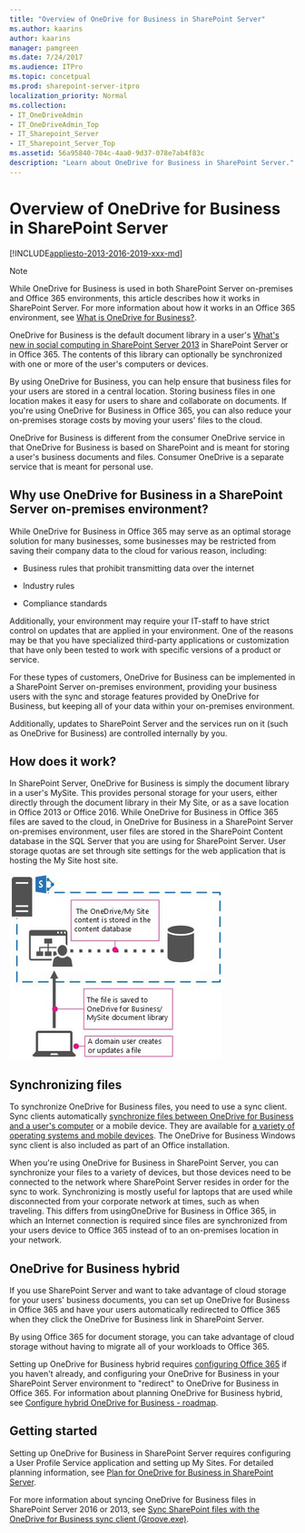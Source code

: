 ```yaml
---
title: "Overview of OneDrive for Business in SharePoint Server"
ms.author: kaarins
author: kaarins
manager: pamgreen
ms.date: 7/24/2017
ms.audience: ITPro
ms.topic: concetpual
ms.prod: sharepoint-server-itpro
localization_priority: Normal
ms.collection:
- IT_OneDriveAdmin
- IT_OneDriveAdmin_Top
- IT_Sharepoint_Server
- IT_Sharepoint_Server_Top
ms.assetid: 56a95840-704c-4aa0-9d37-078e7ab4f83c
description: "Learn about OneDrive for Business in SharePoint Server."
---
```


# Overview of OneDrive for Business in SharePoint Server

[!INCLUDE[appliesto-2013-2016-2019-xxx-md](../includes/appliesto-2013-2016-2019-xxx-md.md)] 
  
> [!NOTE]
> While OneDrive for Business is used in both SharePoint Server on-premises and Office 365 environments, this article describes how it works in SharePoint Server. For more information about how it works in an Office 365 environment, see [What is OneDrive for Business?](https://go.microsoft.com/fwlink/?LinkId=747076). 
  
OneDrive for Business is the default document library in a user's [What's new in social computing in SharePoint Server 2013](http://technet.microsoft.com/library/da420281-a5bf-4caa-bb77-73fbf5a97136%28Office.14%29.aspx#MySites) in SharePoint Server or in Office 365. The contents of this library can optionally be synchronized with one or more of the user's computers or devices. 
  
By using OneDrive for Business, you can help ensure that business files for your users are stored in a central location. Storing business files in one location makes it easy for users to share and collaborate on documents. If you're using OneDrive for Business in Office 365, you can also reduce your on-premises storage costs by moving your users' files to the cloud.
  
OneDrive for Business is different from the consumer OneDrive service in that OneDrive for Business is based on SharePoint and is meant for storing a user's business documents and files. Consumer OneDrive is a separate service that is meant for personal use.
  
## Why use OneDrive for Business in a SharePoint Server on-premises environment?

While OneDrive for Business in Office 365 may serve as an optimal storage solution for many businesses, some businesses may be restricted from saving their company data to the cloud for various reason, including:
  
- Business rules that prohibit transmitting data over the internet
    
- Industry rules
    
- Compliance standards
    
Additionally, your environment may require your IT-staff to have strict control on updates that are applied in your environment. One of the reasons may be that you have specialized third-party applications or customization that have only been tested to work with specific versions of a product or service. 
  
For these types of customers, OneDrive for Business can be implemented in a SharePoint Server on-premises environment, providing your business users with the sync and storage features provided by OneDrive for Business, but keeping all of your data within your on-premises environment. 
  
Additionally, updates to SharePoint Server and the services run on it (such as OneDrive for Business) are controlled internally by you. 
  
## How does it work?

In SharePoint Server, OneDrive for Business is simply the document library in a user's MySite. This provides personal storage for your users, either directly through the document library in their My Site, or as a save location in Office 2013 or Office 2016. While OneDrive for Business in Office 365 files are saved to the cloud, in OneDrive for Business in a SharePoint Server on-premises environment, user files are stored in the SharePoint Content database in the SQL Server that you are using for SharePoint Server. User storage quotas are set through site settings for the web application that is hosting the My Site host site.
  
![OneDrive for Business in SharePoint Server 2013 on-premises](../media/17d99a5e-4b0b-42a6-ac17-0118efdf56df.jpg)
  
## Synchronizing files

To synchronize OneDrive for Business files, you need to use a sync client. Sync clients automatically [synchronize files between OneDrive for Business and a user's computer](https://go.microsoft.com/fwlink/?LinkId=288863) or a mobile device. They are available for [a variety of operating systems and mobile devices](https://go.microsoft.com/fwlink/?LinkId=522308). The OneDrive for Business Windows sync client is also included as part of an Office installation.
  
When you're using OneDrive for Business in SharePoint Server, you can synchronize your files to a variety of devices, but those devices need to be connected to the network where SharePoint Server resides in order for the sync to work. Synchronizing is mostly useful for laptops that are used while disconnected from your corporate network at times, such as when traveling. This differs from usingOneDrive for Business in Office 365, in which an Internet connection is required since files are synchronized from your users device to Office 365 instead of to an on-premises location in your network.
  
## OneDrive for Business hybrid

If you use SharePoint Server and want to take advantage of cloud storage for your users' business documents, you can set up OneDrive for Business in Office 365 and have your users automatically redirected to Office 365 when they click the OneDrive for Business link in SharePoint Server.
  
By using Office 365 for document storage, you can take advantage of cloud storage without having to migrate all of your workloads to Office 365.
  
Setting up OneDrive for Business hybrid requires [configuring Office 365](https://go.microsoft.com/fwlink/?LinkID=521431) if you haven't already, and configuring your OneDrive for Business in your SharePoint Server environment to "redirect" to OneDrive for Business in Office 365. For information about planning OneDrive for Business hybrid, see [Configure hybrid OneDrive for Business - roadmap](../hybrid/configure-hybrid-onedrive-for-businessroadmap.md).
  
## Getting started

Setting up OneDrive for Business in SharePoint Server requires configuring a User Profile Service application and setting up My Sites. For detailed planning information, see [Plan for OneDrive for Business in SharePoint Server](onedrive-for-business-planning.md).
  
For more information about syncing OneDrive for Business files in SharePoint Server 2016 or 2013, see [Sync SharePoint files with the OneDrive for Business sync client (Groove.exe)](https://support.office.com/article/59b1de2b-519e-4d3a-8f45-51647cf291cd).
  

